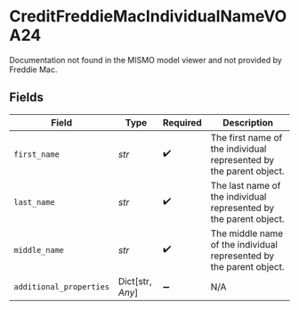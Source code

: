 # CreditFreddieMacIndividualNameVOA24

Documentation not found in the MISMO model viewer and not provided by Freddie Mac.


## Fields

| Field                                                               | Type                                                                | Required                                                            | Description                                                         |
| ------------------------------------------------------------------- | ------------------------------------------------------------------- | ------------------------------------------------------------------- | ------------------------------------------------------------------- |
| `first_name`                                                        | *str*                                                               | :heavy_check_mark:                                                  | The first name of the individual represented by the parent object.  |
| `last_name`                                                         | *str*                                                               | :heavy_check_mark:                                                  | The last name of the individual represented by the parent object.   |
| `middle_name`                                                       | *str*                                                               | :heavy_check_mark:                                                  | The middle name of the individual represented by the parent object. |
| `additional_properties`                                             | Dict[str, *Any*]                                                    | :heavy_minus_sign:                                                  | N/A                                                                 |